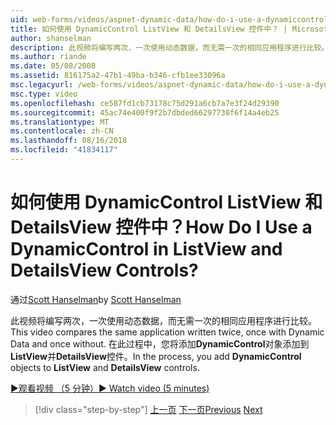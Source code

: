 ```yaml
---
uid: web-forms/videos/aspnet-dynamic-data/how-do-i-use-a-dynamiccontrol-in-listview-and-detailsview-controls
title: 如何使用 DynamicControl ListView 和 DetailsView 控件中？ | Microsoft Docs
author: shanselman
description: 此视频将编写两次，一次使用动态数据，而无需一次的相同应用程序进行比较。 在过程中，您可以将 DynamicControl 对象添加到 ListView...
ms.author: riande
ms.date: 05/08/2008
ms.assetid: 816175a2-47b1-49ba-b346-cfb1ee33096a
msc.legacyurl: /web-forms/videos/aspnet-dynamic-data/how-do-i-use-a-dynamiccontrol-in-listview-and-detailsview-controls
msc.type: video
ms.openlocfilehash: ce587fd1cb73178c75d291a6cb7a7e3f24d29390
ms.sourcegitcommit: 45ac74e400f9f2b7dbded66297730f6f14a4eb25
ms.translationtype: MT
ms.contentlocale: zh-CN
ms.lasthandoff: 08/16/2018
ms.locfileid: "41834117"
---
```

<a name="how-do-i-use-a-dynamiccontrol-in-listview-and-detailsview-controls"></a><span data-ttu-id="05cd3-105">如何使用 DynamicControl ListView 和 DetailsView 控件中？</span><span class="sxs-lookup"><span data-stu-id="05cd3-105">How Do I Use a DynamicControl in ListView and DetailsView Controls?</span></span>
====================
<span data-ttu-id="05cd3-106">通过[Scott Hanselman](https://github.com/shanselman)</span><span class="sxs-lookup"><span data-stu-id="05cd3-106">by [Scott Hanselman](https://github.com/shanselman)</span></span>

<span data-ttu-id="05cd3-107">此视频将编写两次，一次使用动态数据，而无需一次的相同应用程序进行比较。</span><span class="sxs-lookup"><span data-stu-id="05cd3-107">This video compares the same application written twice, once with Dynamic Data and once without.</span></span> <span data-ttu-id="05cd3-108">在此过程中，您将添加**DynamicControl**对象添加到**ListView**并**DetailsView**控件。</span><span class="sxs-lookup"><span data-stu-id="05cd3-108">In the process, you add **DynamicControl** objects to **ListView** and **DetailsView** controls.</span></span>

[<span data-ttu-id="05cd3-109">&#9654;观看视频 （5 分钟）</span><span class="sxs-lookup"><span data-stu-id="05cd3-109">&#9654; Watch video (5 minutes)</span></span>](https://channel9.msdn.com/Blogs/ASP-NET-Site-Videos/how-do-i-use-a-dynamiccontrol-in-listview-and-detailsview-controls)

> [!div class="step-by-step"]
> <span data-ttu-id="05cd3-110">[上一页](how-do-i-display-unknown-datatypes.md)
> [下一页](getting-started-with-dynamic-data.md)</span><span class="sxs-lookup"><span data-stu-id="05cd3-110">[Previous](how-do-i-display-unknown-datatypes.md)
[Next](getting-started-with-dynamic-data.md)</span></span>

